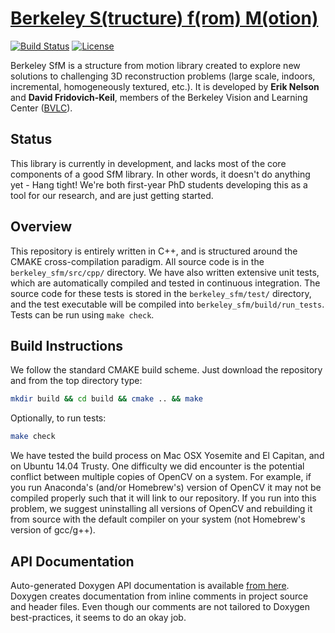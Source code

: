 # [Berkeley S(tructure) f(rom) M(otion)](http://erik-nelson.github.io/berkeley_sfm/)

[![Build Status](https://travis-ci.org/erik-nelson/berkeley_sfm.svg?branch=master)](https://travis-ci.org/erik-nelson/berkeley_sfm)
[![License](https://img.shields.io/badge/license-BSD-blue.svg)](LICENSE)

Berkeley SfM is a structure from motion library created to explore new solutions to challenging 3D reconstruction problems (large scale, indoors, incremental, homogeneously textured, etc.). It is developed by **Erik Nelson** and **David Fridovich-Keil**, members of the Berkeley Vision and Learning Center ([BVLC](http://bvlc.eecs.berkeley.edu)).

## Status
This library is currently in development, and lacks most of the core components of a good SfM library. In other words, it doesn't do anything yet - Hang tight! We're both first-year PhD students developing this as a tool for our research, and are just getting started.

## Overview
This repository is entirely written in C++, and is structured around the CMAKE cross-compilation paradigm. All source code is in the `berkeley_sfm/src/cpp/` directory. We have also written extensive unit tests, which are automatically compiled and tested in continuous integration. The source code for these tests is stored in the `berkeley_sfm/test/` directory, and the test executable will be compiled into `berkeley_sfm/build/run_tests`. Tests can be run using `make check`.

## Build Instructions
We follow the standard CMAKE build scheme. Just download the repository and from the top directory type:

```bash
mkdir build && cd build && cmake .. && make
```

Optionally, to run tests:

```bash
make check
```

We have tested the build process on Mac OSX Yosemite and El Capitan, and on Ubuntu 14.04 Trusty. One difficulty we did encounter is the potential conflict between multiple copies of OpenCV on a system. For example, if you run Anaconda's (and/or Homebrew's) version of OpenCV it may not be compiled properly such that it will link to our repository. If you run into this problem, we suggest uninstalling all versions of OpenCV and rebuilding it from source with the default compiler on your system (not Homebrew's version of gcc/g++).

## API Documentation
Auto-generated Doxygen API documentation is available [from here](http://erik-nelson.github.io/berkeley_sfm/documentation). Doxygen creates documentation from inline comments in project source and header files. Even though our comments are not tailored to Doxygen best-practices, it seems to do an okay job.
